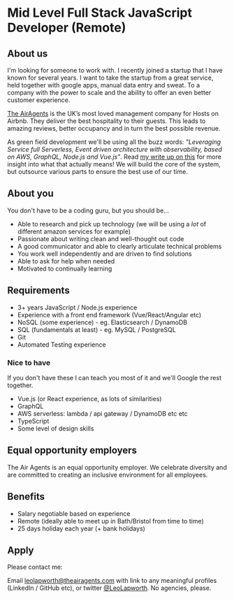 # Mid Level Full Stack JavaScript Developer (Remote)

## About us

I'm looking for someone to work with. I recently joined a startup that I have known for several years. I want to take the startup from a great service, held together with google apps, manual data entry and sweat. To a company with the power to scale and the ability to offer an even better customer experience.

[The AirAgents](https://www.theairagents.com/) is the UK’s most loved management company for Hosts on Airbnb. They deliver the best hospitality to their guests. This leads to amazing reviews, better occupancy and in turn the best possible revenue.

As green field development we'll be using all the buzz words: _"Leveraging Service full Serverless, Event driven architecture with observability, based on AWS, GraphQL, Node.js and Vue.js"_. Read [my write up on this](https://medium.com/@leolapworth/the-startup-stack-that-wasnt-1581df97b2eb) for more insight into what that actually means! We will build the core of the system, but outsource various parts to ensure the best use of our time.

## About you

You don't have to be a coding guru, but you should be...

- Able to research and pick up technology (we will be using a _lot_ of different amazon services for example)
- Passionate about writing clean and well-thought out code
- A good communicator and able to clearly articulate technical problems
- You work well independently and are driven to find solutions
- Able to ask for help when needed
- Motivated to continually learning
  
## Requirements

- 3+ years JavaScript / Node.js experience
- Experience with a front end framework (Vue/React/Angular etc)
- NoSQL (some experience) - eg. Elasticsearch / DynamoDB
- SQL (fundamentals at least) - eg. MySQL / PostgreSQL
- Git
- Automated Testing experience
  
### Nice to have

If you don't have these I can teach you most of it and we'll Google the rest together.

- Vue.js (or React experience, as lots of similarities)
- GraphQL
- AWS serverless: lambda / api gateway / DynamoDB etc etc 
- TypeScript
- Some level of design skills

<div class="page"/>

## Equal opportunity employers

The Air Agents is an equal opportunity employer. We celebrate diversity and are committed to creating an inclusive environment for all employees.

## Benefits

- Salary negotiable based on experience
- Remote (ideally able to meet up in Bath/Bristol from time to time)
- 25 days holiday each year (+ bank holidays)

## Apply

Please contact me:

Email [leolapworth@theairagents.com](mailto:leolapworth@theairagents.com) with link to any meaningful profiles (LinkedIn / GitHub etc), or twitter [@LeoLapworth](https://twitter.com/LeoLapworth). No agencies, please.


